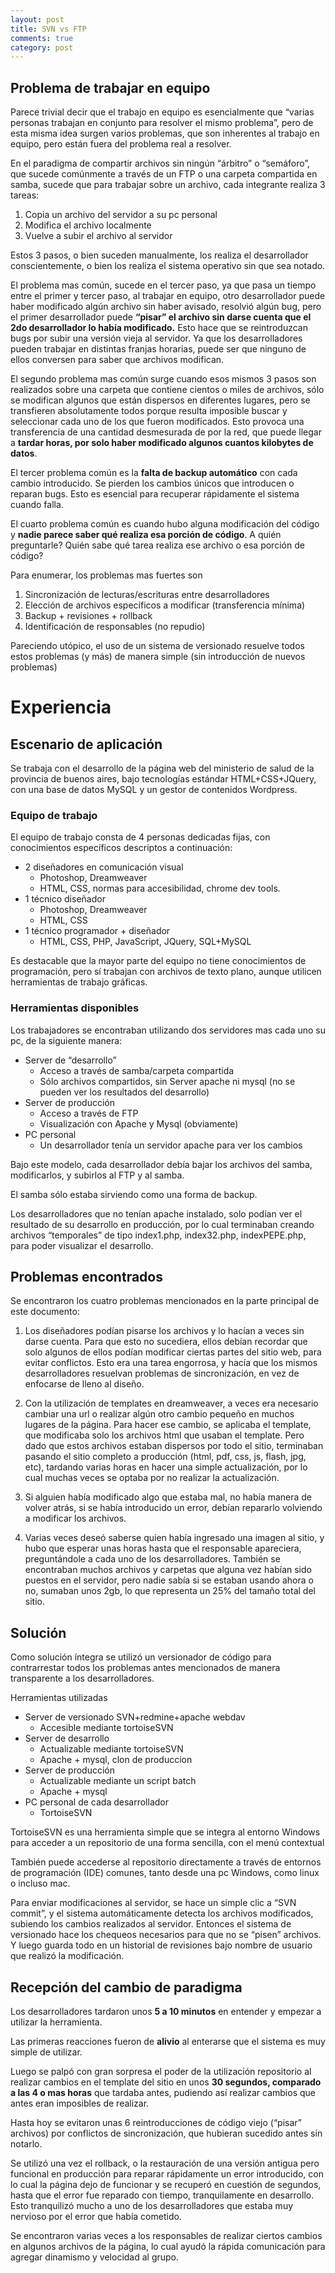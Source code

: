 ```yaml
---
layout: post
title: SVN vs FTP
comments: true
category: post
---
```


## Problema de trabajar en equipo

Parece trivial decir que el trabajo en equipo es esencialmente que “varias personas trabajan en conjunto para resolver el mismo problema”, pero de esta misma idea surgen varios problemas, que son inherentes al trabajo en equipo, pero están fuera del problema real a resolver.

En el paradigma de compartir archivos sin ningún “árbitro” o “semáforo”, que sucede comúnmente a través de un FTP o una carpeta compartida en samba, sucede que para trabajar sobre un archivo, cada integrante realiza 3 tareas:

1. Copia un archivo del servidor a su pc personal
2. Modifica el archivo localmente
3. Vuelve a subir el archivo al servidor

Estos 3 pasos, o bien suceden manualmente, los realiza el desarrollador conscientemente, o bien los realiza el sistema operativo sin que sea notado.

El problema mas común, sucede en el tercer paso, ya que pasa un tiempo entre el primer y tercer paso, al trabajar en equipo, otro desarrollador puede haber modificado algún archivo sin haber avisado, resolvió algún bug, pero el primer desarrollador puede **“pisar” el archivo sin darse cuenta que el 2do desarrollador lo había modificado.** Esto hace que se reintroduzcan bugs por subir una versión vieja al servidor.
Ya que los desarrolladores pueden trabajar en distintas franjas horarias, puede ser que ninguno de ellos conversen para saber que archivos modifican.

El segundo problema mas común surge cuando esos mismos 3 pasos son realizados sobre una carpeta que contiene cientos o miles de archivos, sólo se modifican algunos que están dispersos en diferentes lugares, pero se transfieren absolutamente todos porque resulta imposible buscar y seleccionar cada uno de los que fueron modificados.
Esto provoca una transferencia de una cantidad desmesurada de por la red, que puede llegar a **tardar horas, por solo haber modificado algunos cuantos kilobytes de datos**.

El tercer problema común es la **falta de backup automático** con cada cambio introducido. Se pierden los cambios únicos que introducen o reparan bugs.
Esto es esencial para recuperar rápidamente el sistema cuando falla.

El cuarto problema común es cuando hubo alguna modificación del código y **nadie parece saber qué realiza esa porción de código**. A quién preguntarle? Quién sabe qué tarea realiza ese archivo o esa porción de código?

Para enumerar, los problemas mas fuertes son
1. Sincronización de lecturas/escrituras entre desarrolladores
2. Elección de archivos específicos a modificar (transferencia mínima)
3. Backup + revisiones + rollback
4. Identificación de responsables (no repudio)

Pareciendo utópico, el uso de un sistema de versionado resuelve todos estos problemas (y más) de manera simple (sin introducción de nuevos problemas)

# Experiencia

## Escenario de aplicación

Se trabaja con el desarrollo de la página web del ministerio de salud de la provincia de buenos aires, bajo tecnologías estándar HTML+CSS+JQuery, con una base de datos MySQL y un gestor de contenidos Wordpress.

### Equipo de trabajo

El equipo de trabajo consta de 4 personas dedicadas fijas, con conocimientos específicos descriptos a continuación:

 - 2 diseñadores en comunicación visual
    - Photoshop, Dreamweaver
    - HTML, CSS, normas para accesibilidad, chrome dev tools.
 - 1 técnico diseñador
    - Photoshop, Dreamweaver
    - HTML, CSS
 - 1 técnico programador + diseñador
    - HTML, CSS, PHP, JavaScript, JQuery, SQL+MySQL

Es destacable que la mayor parte del equipo no tiene conocimientos de programación, pero sí trabajan con archivos de texto plano, aunque utilicen herramientas de trabajo gráficas.

### Herramientas disponibles
Los trabajadores se encontraban utilizando dos servidores mas cada uno su pc, de la siguiente manera:

  - Server de “desarrollo”
    - Acceso a través de samba/carpeta compartida
    - Sólo archivos compartidos, sin Server apache ni mysql (no se pueden ver los resultados del desarrollo)
  - Server de producción
    - Acceso a través de FTP
    - Visualización con Apache y Mysql (obviamente)
  - PC personal
    - Un desarrollador tenía un servidor apache para ver los cambios

Bajo este modelo, cada desarrollador debía bajar los archivos del samba, modificarlos, y subirlos al FTP y al samba.

El samba sólo estaba sirviendo como una forma de backup.

Los desarrolladores que no tenían apache instalado, solo podían ver el resultado de su desarrollo en producción, por lo cual terminaban creando archivos “temporales” de tipo index1.php, index32.php, indexPEPE.php, para poder visualizar el desarrollo.



## Problemas encontrados

Se encontraron los cuatro problemas mencionados en la parte principal de este documento:

1. Los diseñadores podían pisarse los archivos y lo hacían a veces sin darse cuenta. Para que esto no sucediera, ellos debían recordar que solo algunos de ellos podían modificar ciertas partes del sitio web, para evitar conflictos. Esto era una tarea engorrosa, y hacía que los mismos desarrolladores resuelvan problemas de sincronización, en vez de enfocarse de lleno al diseño.

2. Con la utilización de templates en dreamweaver, a veces era necesario cambiar una url o realizar algún otro cambio pequeño en muchos lugares de la página. Para hacer ese cambio, se aplicaba el template, que modificaba solo los archivos html que usaban el template. Pero dado que estos archivos estaban dispersos por todo el sitio, terminaban pasando el sitio completo a producción (html, pdf, css, js, flash, jpg, etc), tardando varias horas en hacer una simple actualización, por lo cual muchas veces se optaba por no realizar la actualización.

3. Si alguien había modificado algo que estaba mal, no había manera de volver atrás, si se había introducido un error, debían repararlo volviendo a modificar los archivos.

4. Varias veces deseó saberse quien había ingresado una imagen al sitio, y hubo que esperar unas horas hasta que el responsable apareciera, preguntándole a cada uno de los desarrolladores. También se encontraban muchos archivos y carpetas que alguna vez habían sido puestos en el servidor, pero nadie sabía si se estaban usando ahora o no, sumaban unos 2gb, lo que representa un 25% del tamaño total del sitio.

## Solución
Como solución íntegra se utilizó un versionador de código para contrarrestar todos los problemas antes mencionados de manera transparente a los desarrolladores.

Herramientas utilizadas

  - Server de versionado SVN+redmine+apache webdav
    - Accesible mediante tortoiseSVN
  - Server de desarrollo
    - Actualizable mediante tortoiseSVN
    - Apache + mysql, clon de produccion
  - Server de producción
    - Actualizable mediante un script batch
    - Apache + mysql
  - PC personal de cada desarrollador
    - TortoiseSVN

TortoiseSVN es una herramienta simple que se integra al entorno Windows para acceder a un repositorio de una forma sencilla, con el menú contextual

También puede accederse al repositorio directamente a través de entornos de programación (IDE) comunes, tanto desde una pc Windows, como linux o incluso mac.

Para enviar modificaciones al servidor, se hace un simple clic a “SVN commit”, y el sistema automáticamente detecta los archivos modificados, subiendo los cambios realizados al servidor.
Entonces el sistema de versionado hace los chequeos necesarios para que no se “pisen” archivos. Y luego guarda todo en un historial de revisiones bajo nombre de usuario que realizó la modificación.


## Recepción del cambio de paradigma

Los desarrolladores tardaron unos **5 a 10 minutos** en entender y empezar a utilizar la herramienta.

Las primeras reacciones fueron de **alivio** al enterarse que el sistema es muy  simple de utilizar.

Luego se palpó con gran sorpresa el poder de la utilización repositorio al realizar cambios en el template del sitio en unos **30 segundos, comparado a las 4 o mas horas** que tardaba antes, pudiendo así realizar cambios que antes eran imposibles de realizar.

Hasta hoy se evitaron unas 6 reintroducciones de código viejo (“pisar” archivos) por conflictos de sincronización, que hubieran sucedido antes sin notarlo.

Se utilizó una vez el rollback, o la restauración de una versión antigua pero funcional en producción para reparar rápidamente un error introducido, con lo cual la página dejo de funcionar y se recuperó en cuestión de segundos, hasta que el error fue reparado con tiempo, tranquilamente en desarrollo. Esto tranquilizó mucho a uno de los desarrolladores que estaba muy nervioso por el error que había cometido.

Se encontraron varias veces a los responsables de realizar ciertos cambios en algunos archivos de la página, lo cual ayudó la rápida comunicación para agregar dinamismo y velocidad al grupo.